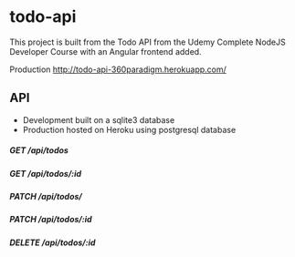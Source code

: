 # todo-api
This project is built from the Todo API from the Udemy Complete NodeJS Developer Course
with an Angular frontend added.

Production http://todo-api-360paradigm.herokuapp.com/

## API
- Development built on a sqlite3 database
- Production hosted on Heroku using postgresql database

##### GET /api/todos

##### GET /api/todos/:id

##### PATCH /api/todos/

##### PATCH /api/todos/:id

##### DELETE /api/todos/:id



